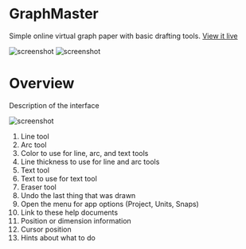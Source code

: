 # GraphMaster
Simple online virtual graph paper with basic drafting tools. [View it live](https://graphmasterweb.github.io/)

![screenshot](png/hero.png)
![screenshot](png/Screenshot.png)

# Overview
Description of the interface

![screenshot](png/interface.png)


1. Line tool
2. Arc tool
3. Color to use for line, arc, and text tools
4. Line thickness to use for line and arc tools
5. Text tool
6. Text to use for text tool
7. Eraser tool
8. Undo the last thing that was drawn
9. Open the menu for app options (Project, Units, Snaps)
10. Link to these help documents
11. Position or dimension information
12. Cursor position
13. Hints about what to do
